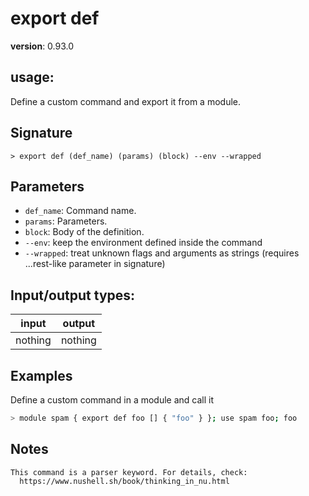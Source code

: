 # export def

**version**: 0.93.0

## **usage**:

Define a custom command and export it from a module.

## Signature

`> export def (def_name) (params) (block) --env --wrapped`

## Parameters

- `def_name`: Command name.
- `params`: Parameters.
- `block`: Body of the definition.
- `--env`: keep the environment defined inside the command
- `--wrapped`: treat unknown flags and arguments as strings (requires ...rest-like parameter in signature)

## Input/output types:

| input   | output  |
| ------- | ------- |
| nothing | nothing |

## Examples

Define a custom command in a module and call it

```bash
> module spam { export def foo [] { "foo" } }; use spam foo; foo
```

## Notes

```text
This command is a parser keyword. For details, check:
  https://www.nushell.sh/book/thinking_in_nu.html
```
